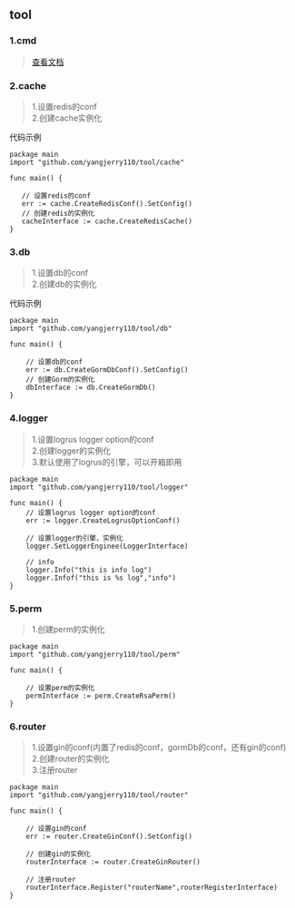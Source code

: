 <!--
 * @Author: Jerry.Yang
 * @Date: 2023-11-30 16:16:38
 * @LastEditors: Jerry.Yang
 * @LastEditTime: 2024-04-12 16:54:42
 * @Description: 
-->
## tool

### 1.cmd
> [查看文档](https://github.com/yangjerry110/tool/tree/master/cmd)

### 2.cache
>1.设置redis的conf  
>2.创建cache实例化   

代码示例
```
package main
import "github.com/yangjerry110/tool/cache"

func main() {

   // 设置redis的conf
   err := cache.CreateRedisConf().SetConfig()
   // 创建redis的实例化
   cacheInterface := cache.CreateRedisCache()
}
```

### 3.db
>1.设置db的conf   
>2.创建db的实例化    

代码示例
```
package main
import "github.com/yangjerry110/tool/db"

func main() {

    // 设置db的conf
    err := db.CreateGormDbConf().SetConfig()
    // 创建Gorm的实例化
    dbInterface := db.CreateGormDb()
}
```

### 4.logger
>1.设置logrus logger option的conf    
>2.创建logger的实例化   
>3.默认使用了logrus的引擎，可以开箱即用    
```
package main
import "github.com/yangjerry110/tool/logger"

func main() {
    // 设置logrus logger option的conf
    err := logger.CreateLogrusOptionConf()

    // 设置logger的引擎，实例化
    logger.SetLoggerEnginee(LoggerInterface)

    // info
    logger.Info("this is info log")
    logger.Infof("this is %s log","info")
}
```

### 5.perm
>1.创建perm的实例化   

```
package main
import "github.com/yangjerry110/tool/perm"

func main() {

    // 设置perm的实例化
    permInterface := perm.CreateRsaPerm()
}
```

### 6.router
>1.设置gin的conf(内置了redis的conf，gormDb的conf，还有gin的conf)     
>2.创建router的实例化     
>3.注册router   

```
package main
import "github.com/yangjerry110/tool/router"

func main() {

    // 设置gin的conf
    err := router.CreateGinConf().SetConfig()

    // 创建gin的实例化
    routerInterface := router.CreateGinRouter()

    // 注册router
    routerInterface.Register("routerName",routerRegisterInterface)
}
```





